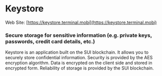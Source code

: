 # Keystore

Web Site: [https://keystore.terminal.mobi](https://keystore.terminal.mobi)

### Secure storage for sensitive information (e.g. private keys, passwords, credit card details, etc.)

Keystore is an application built on the SUI blockchain. It allows you to securely store confidential information.
Security is provided by the AES encryption algorithm. Data is encrypted on the client side and stored in encrypted form.
Reliability of storage is provided by the SUI blockchain.